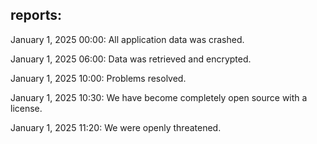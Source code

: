 reports:
--------------------------------------------------------
January 1, 2025 00:00: All application data was crashed.

January 1, 2025 06:00: Data was retrieved and encrypted.

January 1, 2025 10:00: Problems resolved.

January 1, 2025 10:30: We have become completely open source with a license.

January 1, 2025 11:20: We were openly threatened.

